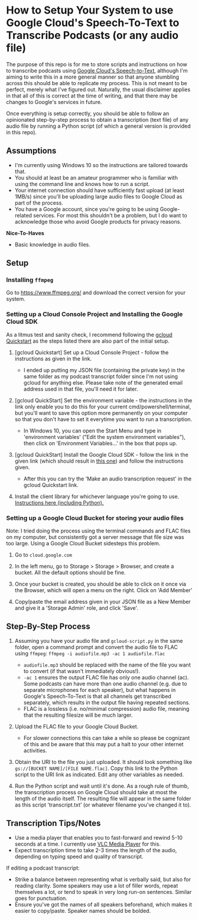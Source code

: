 # How to Setup Your System to use Google Cloud's Speech-To-Text to Transcribe Podcasts (or any audio file)

The purpose of this repo is for me to store scripts and instructions on how to transcribe podcasts using [Google Cloud's Speech-to-Text](https://cloud.google.com/speech-to-text/), although I'm aiming to write this in a more general manner so that anyone stumbling across this should be able to replicate my process. This is not meant to be perfect, merely what I've figured out. Naturally, the usual disclaimer applies in that all of this is correct at the time of writing, and that there may be changes to Google's services in future.

Once everything is setup correctly, you should be able to follow an opinionated step-by-step process to obtain a transcription (text file) of any audio file by running a Python script (of which a general version is provided in this repo).

## Assumptions

* I'm currently using Windows 10 so the instructions are tailored towards that. 
* You should at least be an amateur programmer who is familiar with using the command line and knows how to run a script.
* Your internet connection should have sufficiently fast upload (at least 1MB/s) since you'll be uploading large audio files to Google Cloud as part of the process.
* You have a Google account, since you're going to be using Google-related services. For most this shouldn't be a problem, but I do want to acknowledge those who avoid Google products for privacy reasons.

**Nice-To-Haves**

* Basic knowledge in audio files.

## Setup

### Installing `ffmpeg`

Go to https://www.ffmpeg.org/ and download the correct version for your system.

### Setting up a Cloud Console Project and Installing the Google Cloud SDK

As a litmus test and sanity check, I recommend following the [gcloud Quickstart](https://cloud.google.com/speech-to-text/docs/quickstart-gcloud) as the steps listed there are also part of the initial setup.

1. [gcloud Quickstart] Set up a Cloud Console Project - follow the instructions as given in the link.

    * I ended up putting my JSON file (containing the private key) in the same folder as my podcast transcript folder since I'm not using gcloud for anything else. Please take note of the generated email address used in that file, you'll need it for later.

2. [gcloud QuickStart] Set the environment variable - the instructions in the link only enable you to do this for your current cmd/powershell/terminal, but you'll want to save this option more permanently on your computer so that you don't have to set it everytime you want to run a transcription.

    * In Windows 10, you can open the Start Menu and type in 'environment variables' ("Edit the system environment variables"), then click on 'Environment Variables...' in the box that pops up. 

3. [gcloud QuickStart] Install the Google Cloud SDK - follow the link in the given link (which should result in [this one](https://cloud.google.com/sdk/docs/)) and follow the instructions given.

    * After this you can try the 'Make an audio transcription request' in the gcloud Quickstart link. 

4. Install the client library for whichever language you're going to use. [Instructions here (including Python).](https://cloud.google.com/speech-to-text/docs/reference/libraries)

### Setting up a Google Cloud Bucket for storing your audio files

Note: I tried doing the process using the terminal commands and FLAC files on my computer, but consistently got a server message that file size was too large. Using a Google Cloud Bucket sidesteps this problem.

1. Go to `cloud.google.com`

2. In the left menu, go to Storage > Storage > Browser, and create a bucket. All the default options should be fine.

3. Once your bucket is created, you should be able to click on it once via the Browser, which will open a menu on the right. Click on 'Add Member'

4. Copy/paste the email address given in your JSON file as a New Member and give it a 'Storage Admin' role, and click 'Save'.

## Step-By-Step Process

1. Assuming you have your audio file and `gcloud-script.py` in the same folder, open a command prompt and convert the audio file to FLAC using `ffmpeg`: `ffmpeg -i audiofile.mp3 -ac 1 audiofile.flac`

    * `audiofile.mp3` should be replaced with the name of the file you want to convert (if that wasn't immediately obvious!).
    * `-ac 1` ensures the output FLAC file has only one audio channel (ac). Some podcasts can have more than one audio channel (e.g. due to separate microphones for each speaker), but what happens in Google's Speech-To-Text is that all channels get transcribed separately, which results in the output file having repeated sections. 
    * FLAC is a lossless (i.e. no/minimal compression) audio file, meaning that the resulting filesize will be much larger.

2. Upload the FLAC file to your Google Cloud Bucket.

    * For slower connections this can take a while so please be cognizant of this and be aware that this may put a halt to your other internet activities.

3. Obtain the URI to the file you just uploaded. It should look something like `gs://[BUCKET NAME]/[FILE NAME.flac]`. Copy this link to the Python script to the URI link as indicated. Edit any other variables as needed.

4. Run the Python script and wait until it's done. As a rough rule of thumb, the transcription process on Google Cloud should take at most the length of the audio itself. The resulting file will appear in the same folder as this script 'transcript.txt' (or whatever filename you've changed it to).

## Transcription Tips/Notes

* Use a media player that enables you to fast-forward and rewind 5-10 seconds at a time. I currently use [VLC Media Player](https://www.videolan.org/vlc/index.html) for this.
* Expect transcription time to take 2-3 times the length of the audio, depending on typing speed and quality of transcript.

If editing a podcast transcript: 
* Strike a balance between representing what is verbally said, but also for reading clarity. Some speakers may use a lot of filler words, repeat themselves a lot, or tend to speak in very long run-on sentences. Similar goes for punctuation.
* Ensure you've got the names of all speakers beforehand, which makes it easier to copy/paste. Speaker names should be bolded.
